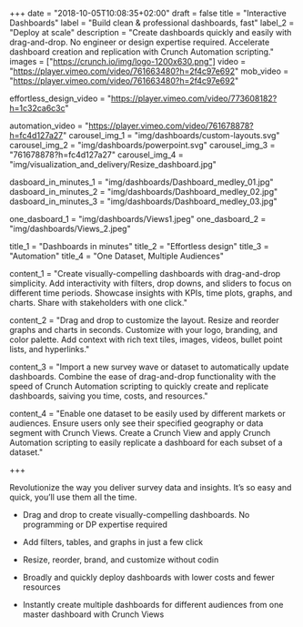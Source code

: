 +++
date = "2018-10-05T10:08:35+02:00"
draft = false
title = "Interactive Dashboards"
label = "Build clean & professional dashboards, fast"
label_2 = "Deploy at scale"
description = "Create dashboards quickly and easily with drag-and-drop. No engineer or design expertise required. Accelerate dashboard creation and replication with Crunch Automation scripting."
images = ["https://crunch.io/img/logo-1200x630.png"]
video = "https://player.vimeo.com/video/761663480?h=2f4c97e692"
mob_video = "https://player.vimeo.com/video/761663480?h=2f4c97e692"

effortless_design_video = "https://player.vimeo.com/video/773608182?h=1c32ca6c3c"

automation_video = "https://player.vimeo.com/video/761678878?h=fc4d127a27"
carousel_img_1 = "img/dashboards/custom-layouts.svg"
carousel_img_2 = "img/dashboards/powerpoint.svg"
carousel_img_3 = "761678878?h=fc4d127a27"
carousel_img_4 = "img/visualization_and_delivery/Resize_dashboard.jpg"

dasboard_in_minutes_1 = "img/dashboards/Dashboard_medley_01.jpg"
dasboard_in_minutes_2 = "img/dashboards/Dashboard_medley_02.jpg"
dasboard_in_minutes_3 = "img/dashboards/Dashboard_medley_03.jpg"


one_dasboard_1 = "img/dashboards/Views1.jpeg"
one_dasboard_2 = "img/dashboards/Views_2.jpeg"

title_1 = "Dashboards in minutes"
title_2 = "Effortless design"
title_3 = "Automation"
title_4 = "One Dataset, Multiple Audiences"

content_1 = "Create visually-compelling dashboards with drag-and-drop simplicity. Add interactivity with filters, drop downs, and sliders to focus on different time periods. Showcase insights with KPIs, time plots, graphs, and charts. Share with stakeholders with one click."

content_2 = "Drag and drop to customize the layout. Resize and reorder graphs and charts in seconds. Customize with your logo, branding, and color palette. Add context with rich text tiles, images, videos, bullet point lists, and hyperlinks."

content_3 = "Import a new survey wave or dataset to automatically update dashboards. Combine the ease of drag-and-drop functionality with the speed of Crunch Automation scripting to quickly create and replicate dashboards, saiving you time, costs, and resources."

content_4  = "Enable one dataset to be easily used by different markets or audiences. Ensure users only see their specified geography or data segment with Crunch Views. Create a Crunch View and apply Crunch Automation scripting to easily replicate a dashboard for each subset of a dataset."

+++

Revolutionize the way you deliver survey data and insights. It’s so easy and quick, you’ll use them all the time.

* Drag and drop to create visually-compelling dashboards. No programming or DP expertise required

* Add filters, tables, and graphs in just a few click

* Resize, reorder, brand, and customize without codin

* Broadly and quickly deploy dashboards with lower costs and fewer resources

* Instantly create multiple dashboards for different audiences from one master dashboard with Crunch Views

